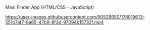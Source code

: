 Meal Finder App (HTML/CSS - JavaScript)

https://user-images.githubusercontent.com/90529650/178019613-551b7af7-8a65-47b9-8f3d-97094b15732f.mp4

